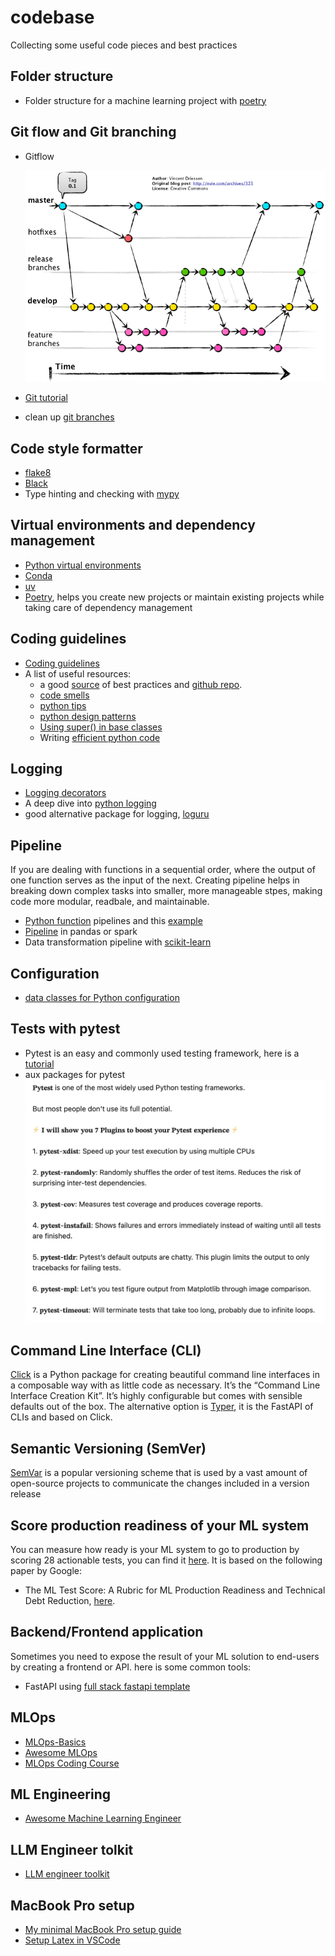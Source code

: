 # codebase
Collecting some useful code pieces and best practices

## Folder structure
- Folder structure for a machine learning project with [poetry](./poetry_ml/README.md)

## Git flow and Git branching
- Gitflow

    ![](./images/gitflow.jpeg)
- [Git tutorial](https://github.com/miguelgfierro/codebase/wiki/Git-tutorial?utm_source=substack&utm_medium=email)
- clean up [git branches](https://nickymeuleman.netlify.app/blog/delete-git-branches)

## Code style formatter
- [flake8](https://github.com/PyCQA/flake8)
- [Black](https://github.com/psf/black)
- Type hinting and checking with [mypy](https://github.com/python/mypy)

## Virtual environments and dependency management
- [Python virtual environments](https://www.dataquest.io/blog/a-complete-guide-to-python-virtual-environments/)
- [Conda](https://www.freecodecamp.org/news/why-you-need-python-environments-and-how-to-manage-them-with-conda-85f155f4353c)
- [uv](https://docs.astral.sh/uv/)
- [Poetry](https://realpython.com/dependency-management-python-poetry/), helps you create new projects or maintain existing projects while taking care of dependency management

## Coding guidelines

- [Coding guidelines](https://github.com/recommenders-team/recommenders/wiki/Coding-Guidelines?utm_source=substack&utm_medium=email)
- A list of useful resources:
    - a good [source](https://theaisummer.com/best-practices-deep-learning-code/) of best practices and [github repo](https://github.com/The-AI-Summer/Deep-Learning-In-Production/tree/master/2.%20Writing%20Deep%20Learning%20code:%20Best%20Practises).
    -  [code smells](https://refactoring.guru/refactoring/smells)
    - [python tips](https://book.pythontips.com/en/latest/index.html)
    - [python design patterns](https://github.com/faif/python-patterns)
    - [Using super() in base classes](https://eugeneyan.com/writing/uncommon-python/)
    - Writing [efficient python code](https://www.linkedin.com/posts/youssef-hosni-b2960b135_my-9-kaggle-notebooks-that-will-help-you-activity-7172139063557111808-9KFu/?utm_source=share&utm_medium=member_ios)

## Logging
- [Logging decorators](https://ankitbko.github.io/blog/2021/04/logging-in-python/)
- A deep dive into [python logging](https://medium.com/azure-tutorials/a-deep-dive-into-python-logging-practical-examples-for-developers-ca45a072e709)
- good alternative package for logging, [loguru](https://github.com/Delgan/loguru)

## Pipeline
If you are dealing with functions in a sequential order, where the output of one function serves as the input of the next. Creating pipeline helps in breaking down complex tasks into smaller, more manageable stpes, making code more modular, readbale, and maintainable.

- [Python function](https://samroeca.com/python-function-pipelines.html) pipelines and this [example](https://dzone.com/articles/python-function-pipelines-streamlining-data-proces)
- [Pipeline](https://pandas.pydata.org/pandas-docs/stable/reference/api/pandas.DataFrame.pipe.html) in pandas or spark
- Data transformation pipeline with [scikit-learn](https://scikit-learn.org/stable/modules/generated/sklearn.pipeline.Pipeline.html)


## Configuration
- [data classes for Python configuration](https://alexandra-zaharia.github.io/posts/python-configuration-and-dataclasses/)

## Tests with pytest
 - Pytest is an easy and commonly used testing framework, here is a [tutorial](https://github.com/pluralsight/intro-to-pytest/tree/master)
 - aux packages for pytest ![](./images/pytest.png)

## Command Line Interface (CLI)
[Click](https://click.palletsprojects.com/en/7.x/) is a Python package for creating beautiful command line interfaces in a composable way with as little code as necessary. It’s the “Command Line Interface Creation Kit”. It’s highly configurable but comes with sensible defaults out of the box. The alternative option is [Typer](https://typer.tiangolo.com/), it is the FastAPI of CLIs and based on Click.

## Semantic Versioning (SemVer)
[SemVar](https://semver.org/) is a popular versioning scheme that is used by a vast amount of open-source projects to communicate the changes included in a version release

## Score production readiness of your ML system
You can measure how ready is your ML system to go to production by scoring 28 actionable tests, you can find it [here](./images/ml-test-score-rubrics-and-scoring.pdf). It is based on the following paper by Google:
- The ML Test Score:
A Rubric for ML Production Readiness and Technical Debt Reduction, [here](https://storage.googleapis.com/pub-tools-public-publication-data/pdf/aad9f93b86b7addfea4c419b9100c6cdd26cacea.pdf).

## Backend/Frontend application
Sometimes you need to expose the result of your ML solution to end-users by creating a frontend or API. here is some common tools:
- FastAPI using [full stack fastapi template](https://github.com/fastapi/full-stack-fastapi-template)


## MLOps
- [MLOps-Basics](https://github.com/graviraja/MLOps-Basics)
- [Awesome MLOps](https://github.com/visenger/awesome-mlops?utm_source=chatgpt.com)
- [MLOps Coding Course](https://github.com/MLOps-Courses/mlops-coding-course?utm_source=chatgpt.com)

## ML Engineering

- [Awesome Machine Learning Engineer](https://github.com/superlinear-ai/awesome-machine-learning-engineer)

## LLM Engineer tolkit
- [LLM engineer toolkit](https://github.com/KalyanKS-NLP/llm-engineer-toolkit)

## MacBook Pro setup
- [My minimal MacBook Pro setup guide](https://eugeneyan.com/writing/mac-setup/?utm_source=convertkit&utm_medium=email&utm_campaign=My%20Minimal%20MacBook%20Pro%20Setup%20Guide%20-%2015710855#macos-settings)
- [Setup Latex in VSCode](https://mathjiajia.github.io/vscode-and-latex/)
